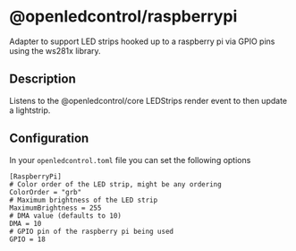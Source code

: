# @openledcontrol/raspberrypi

Adapter to support LED strips hooked up to a raspberry pi via GPIO pins using the ws281x library.

## Description

Listens to the @openledcontrol/core LEDStrips render event to then update a lightstrip.

## Configuration

In your `openledcontrol.toml` file you can set the following options

```
[RaspberryPi]
# Color order of the LED strip, might be any ordering
ColorOrder = "grb"
# Maximum brightness of the LED strip
MaximumBrightness = 255
# DMA value (defaults to 10)
DMA = 10
# GPIO pin of the raspberry pi being used
GPIO = 18
```
